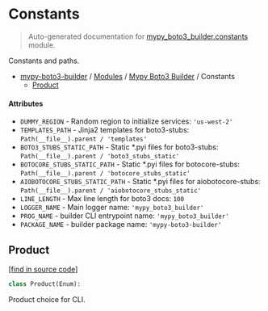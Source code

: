 # Constants

> Auto-generated documentation for [mypy_boto3_builder.constants](https://github.com/vemel/mypy_boto3_builder/blob/master/mypy_boto3_builder/constants.py) module.

Constants and paths.

- [mypy-boto3-builder](../README.md#mypy_boto3_builder) / [Modules](../MODULES.md#mypy-boto3-builder-modules) / [Mypy Boto3 Builder](index.md#mypy-boto3-builder) / Constants
    - [Product](#product)

#### Attributes

- `DUMMY_REGION` - Random region to initialize services: `'us-west-2'`
- `TEMPLATES_PATH` - Jinja2 templates for boto3-stubs: `Path(__file__).parent / 'templates'`
- `BOTO3_STUBS_STATIC_PATH` - Static *.pyi files for boto3-stubs: `Path(__file__).parent / 'boto3_stubs_static'`
- `BOTOCORE_STUBS_STATIC_PATH` - Static *.pyi files for botocore-stubs: `Path(__file__).parent / 'botocore_stubs_static'`
- `AIOBOTOCORE_STUBS_STATIC_PATH` - Static *.pyi files for aiobotocore-stubs: `Path(__file__).parent / 'aiobotocore_stubs_static'`
- `LINE_LENGTH` - Max line length for boto3 docs: `100`
- `LOGGER_NAME` - Main logger name: `'mypy_boto3_builder'`
- `PROG_NAME` - builder CLI entrypoint name: `'mypy_boto3_builder'`
- `PACKAGE_NAME` - builder package name: `'mypy-boto3-builder'`

## Product

[[find in source code]](https://github.com/vemel/mypy_boto3_builder/blob/master/mypy_boto3_builder/constants.py#L36)

```python
class Product(Enum):
```

Product choice for CLI.
